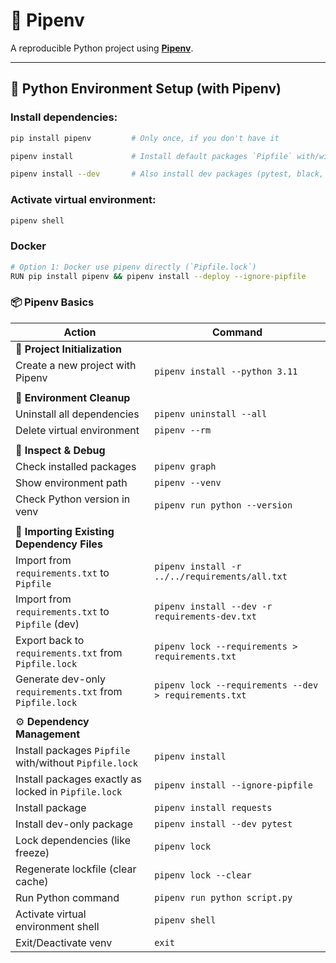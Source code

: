 # 🧪 Pipenv

A reproducible Python project using [**Pipenv**](https://pipenv.pypa.io).

---

## 🐍 Python Environment Setup (with Pipenv)

### Install dependencies:

```bash
pip install pipenv         # Only once, if you don't have it
```

```bash
pipenv install             # Install default packages `Pipfile` with/without `Pipfile.lock`
```

```bash
pipenv install --dev       # Also install dev packages (pytest, black, etc.)
```

### Activate virtual environment:

```bash
pipenv shell
```

### Docker

```bash
# Option 1: Docker use pipenv directly (`Pipfile.lock`)
RUN pip install pipenv && pipenv install --deploy --ignore-pipfile
```

### 📦 Pipenv Basics

| **Action**                                              | **Command**                                             |
|---------------------------------------------------------|---------------------------------------------------------|
| 🧩 **Project Initialization**                           |                                                         |
| Create a new project with Pipenv                        | `pipenv install --python 3.11`                          |
|                                                         |                                                         |
| 🧼 **Environment Cleanup**                              |                                                         |
| Uninstall all dependencies                              | `pipenv uninstall --all`                                |
| Delete virtual environment                              | `pipenv --rm`                                           |
|                                                         |                                                         |
| 🔎 **Inspect & Debug**                                  |                                                         |
| Check installed packages                                | `pipenv graph`                                          |
| Show environment path                                   | `pipenv --venv`                                         |
| Check Python version in venv                            | `pipenv run python --version`                           |
|                                                         |                                                         |
| 🧩 **Importing Existing Dependency Files**              |                                                         |
| Import from `requirements.txt` to `Pipfile`             | `pipenv install -r ../../requirements/all.txt`          |
| Import from `requirements.txt` to `Pipfile` (dev)       | `pipenv install --dev -r requirements-dev.txt`          |
| Export back to `requirements.txt` from `Pipfile.lock`   | `pipenv lock --requirements > requirements.txt`         |
| Generate dev-only `requirements.txt` from `Pipfile.lock`| `pipenv lock --requirements --dev > requirements.txt`   |
|                                                         |                                                         |
| ⚙️ **Dependency Management**                            |                                                         |
| Install packages `Pipfile` with/without `Pipfile.lock`  | `pipenv install`                                        |
| Install packages exactly as locked in `Pipfile.lock`    | `pipenv install --ignore-pipfile`                       |
| Install package                                         | `pipenv install requests`                               |
| Install dev-only package                                | `pipenv install --dev pytest`                           |
| Lock dependencies (like freeze)                         | `pipenv lock`                                           |
| Regenerate lockfile (clear cache)                       | `pipenv lock --clear`                                   |
| Run Python command                                      | `pipenv run python script.py`                           |
| Activate virtual environment shell                      | `pipenv shell`                                          |
| Exit/Deactivate venv                                    | `exit`                                                  |
